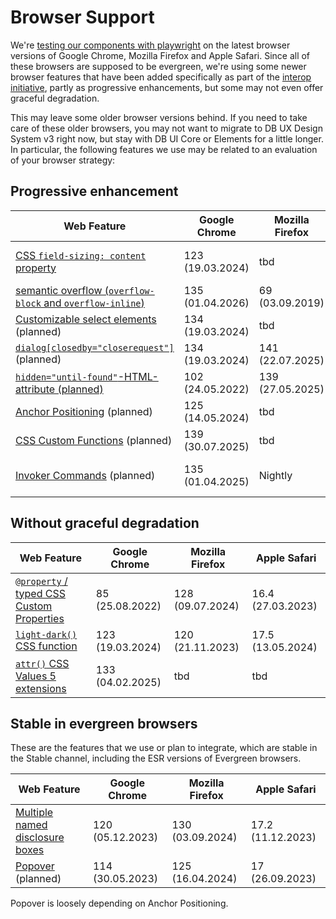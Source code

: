 # Browser Support

We're [testing our components with playwright](../../foundations/test-table) on the latest browser versions of Google Chrome, Mozilla Firefox and Apple Safari. Since all of these browsers are supposed to be evergreen, we're using some newer browser features that have been added specifically as part of the [interop initiative](https://web.dev/blog/interop-2025), partly as progressive enhancements, but some may not even offer graceful degradation.

This may leave some older browser versions behind. If you need to take care of these older browsers, you may not want to migrate to DB UX Design System v3 right now, but stay with DB UI Core or Elements for a little longer. In particular, the following features we use may be related to an evaluation of your browser strategy:

## Progressive enhancement

| Web Feature                                                                                                                             | Google Chrome    | Mozilla Firefox  | Apple Safari                                                                                                         |
| --------------------------------------------------------------------------------------------------------------------------------------- | ---------------- | ---------------- | -------------------------------------------------------------------------------------------------------------------- |
| [CSS `field-sizing: content` property](https://caniuse.com/mdn-css_properties_field-sizing_content)                                     | 123 (19.03.2024) | tbd              | Technology Preview (220)                                                                                             |
| [semantic overflow (`overflow-block` and `overflow-inline`)](https://caniuse.com/mdn-css_properties_overflow-block)                     | 135 (01.04.2026) | 69 (03.09.2019)  | 26                                                                                                                   |
| [Customizable select elements](https://caniuse.com/selectlist) (planned)                                                                | 134 (19.03.2024) | tbd              | tbd                                                                                                                  |
| [`dialog[closedby="closerequest"]`](https://developer.mozilla.org/en-US/docs/Web/HTML/Reference/Elements/dialog#closerequest) (planned) | 134 (19.03.2024) | 141 (22.07.2025) | tbd                                                                                                                  |
| [`hidden="until-found"`-HTML-attribute (planned)](https://caniuse.com/mdn-html_global_attributes_hidden_until-found)                    | 102 (24.05.2022) | 139 (27.05.2025) | tbd                                                                                                                  |
| [Anchor Positioning](https://caniuse.com/css-anchor-positioning) (planned)                                                              | 125 (14.05.2024) | tbd              | ["this fall"](https://webkit.org/blog/16993/news-from-wwdc25-web-technology-coming-this-fall-in-safari-26-beta/#css) |
| [CSS Custom Functions](https://www.bram.us/2025/02/09/css-custom-functions-teaser/) (planned)                                           | 139 (30.07.2025) | tbd              | tbd                                                                                                                  |
| [Invoker Commands](https://caniuse.com/mdn-html_elements_button_commandfor) (planned)                                                   | 135 (01.04.2025) | Nightly          | Technology Preview (211)                                                                                             |

## Without graceful degradation

| Web Feature                                                                                             | Google Chrome    | Mozilla Firefox  | Apple Safari      |
| ------------------------------------------------------------------------------------------------------- | ---------------- | ---------------- | ----------------- |
| [`@property` / typed CSS Custom Properties](https://developer.mozilla.org/en-US/docs/Web/CSS/@property) | 85 (25.08.2022)  | 128 (09.07.2024) | 16.4 (27.03.2023) |
| [`light-dark()` CSS function](https://developer.mozilla.org/en-US/docs/Web/CSS/color_value/light-dark)  | 123 (19.03.2024) | 120 (21.11.2023) | 17.5 (13.05.2024) |
| [`attr()` CSS Values 5 extensions](https://developer.mozilla.org/en-US/docs/Web/CSS/attr)               | 133 (04.02.2025) | tbd              | tbd               |

## Stable in evergreen browsers

These are the features that we use or plan to integrate, which are stable in the Stable channel, including the ESR versions of Evergreen browsers.

| Web Feature                                                                                                                                     | Google Chrome    | Mozilla Firefox  | Apple Safari      |
| ----------------------------------------------------------------------------------------------------------------------------------------------- | ---------------- | ---------------- | ----------------- |
| [Multiple named disclosure boxes](https://developer.mozilla.org/en-US/docs/Web/HTML/Reference/Elements/details#multiple_named_disclosure_boxes) | 120 (05.12.2023) | 130 (03.09.2024) | 17.2 (11.12.2023) |
| [Popover](https://caniuse.com/mdn-api_htmlelement_popover) (planned)                                                                            | 114 (30.05.2023) | 125 (16.04.2024) | 17 (26.09.2023)   |

Popover is loosely depending on Anchor Positioning.

